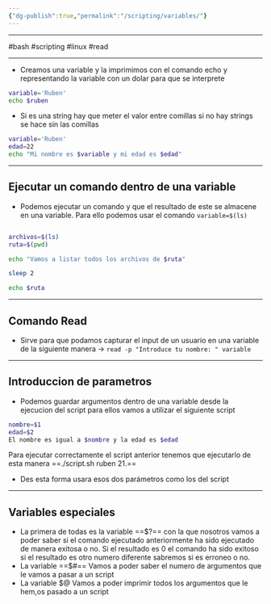 ```yaml
---
{"dg-publish":true,"permalink":"/scripting/variables/"}
---
```



------------
#bash #scripting #linux #read 

----
- Creamos una variable y la imprimimos con el comando echo y representando la variable con un dolar para que se interprete


```bash
variable='Ruben'
echo $ruben
```

- Si es una string hay que meter el valor entre comillas si no hay strings se hace sin las comillas
```bash
variable='Ruben'
edad=22
echo "Mi nombre es $variable y mi edad es $edad"
```



--------------------------

## Ejecutar un comando dentro de una variable

- Podemos ejecutar un comando y que el resultado de este se almacene en una variable. Para ello podemos usar el comando `variable=$(ls)`
```bash

archivos=$(ls)
ruta=$(pwd)

echo "Vamos a listar todos los archivos de $ruta"

sleep 2

echo $ruta

```

----------

## Comando Read

- Sirve para que podamos capturar el input de un usuario en una variable de la siguiente manera -> `read -p "Introduce tu nombre: " variable`


---------------------------------

## Introduccion de parametros

- Podemos guardar argumentos dentro de una variable desde la ejecucion del script para ellos vamos a utilizar el siguiente script
```bash
nombre=$1
edad=$2
El nombre es igual a $nombre y la edad es $edad
```

Para ejecutar correctamente el script anterior tenemos que ejecutarlo de esta manera ==./script.sh ruben 21.==
- Des esta forma usara esos dos parámetros como los del script

---------------

## Variables especiales

- La primera de todas es la variable ==$?== con la que nosotros vamos a poder saber si el comando ejecutado anteriormente ha sido ejecutado de manera exitosa o no. Si el resultado es 0 el comando ha sido exitoso si el resultado es otro numero diferente sabremos si es erroneo o no.
- La variable ==$#== Vamos a poder saber el numero de argumentos que le vamos a pasar a un script
- La variable $@ Vamos a poder imprimir todos los argumentos que le hem,os pasado a un script